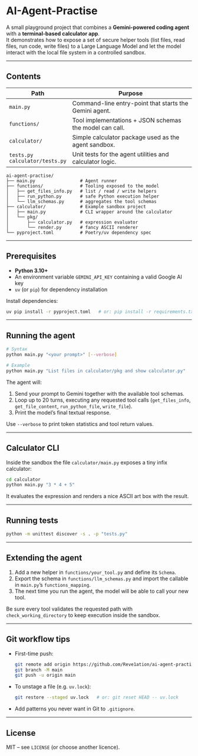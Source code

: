# AI-Agent-Practise

A small playground project that combines a **Gemini-powered coding agent** with a **terminal-based calculator app**.  
It demonstrates how to expose a set of secure helper tools (list files, read files, run code, write files) to a Large Language Model and let the model interact with the local file system in a controlled sandbox.

---

## Contents

| Path | Purpose |
|------|---------|
| `main.py` | Command-line entry-point that starts the Gemini agent. |
| `functions/` | Tool implementations + JSON schemas the model can call. |
| `calculator/` | Simple calculator package used as the agent sandbox. |
| `tests.py` <br> `calculator/tests.py` | Unit tests for the agent utilities and calculator logic. |

```
ai-agent-practise/
├── main.py                 # Agent runner
├── functions/              # Tooling exposed to the model
│   ├── get_files_info.py   # list / read / write helpers
│   ├── run_python.py       # safe Python execution helper
│   └── llm_schemas.py      # aggregates the tool schemas
├── calculator/             # Example sandbox project
│   ├── main.py             # CLI wrapper around the calculator
│   └── pkg/
│       ├── calculator.py   # expression evaluator
│       └── render.py       # fancy ASCII renderer
└── pyproject.toml          # Poetry/uv dependency spec
```

---

## Prerequisites

* **Python 3.10+**
* An environment variable `GEMINI_API_KEY` containing a valid Google AI key
* `uv` (or `pip`) for dependency installation

Install dependencies:
```bash
uv pip install -r pyproject.toml   # or: pip install -r requirements.txt
```

---

## Running the agent

```bash
# Syntax
python main.py "<your prompt>" [--verbose]

# Example
python main.py "List files in calculator/pkg and show calculator.py"
```

The agent will:
1. Send your prompt to Gemini together with the available tool schemas.
2. Loop up to 20 turns, executing any requested tool calls (`get_files_info`, `get_file_content`, `run_python_file`, `write_file`).
3. Print the model’s final textual response.

Use `--verbose` to print token statistics and tool return values.

---

## Calculator CLI

Inside the sandbox the file `calculator/main.py` exposes a tiny infix calculator:

```bash
cd calculator
python main.py "3 * 4 + 5"
```

It evaluates the expression and renders a nice ASCII art box with the result.

---

## Running tests

```bash
python -m unittest discover -s . -p "tests.py"
```

---

## Extending the agent

1. Add a new helper in `functions/your_tool.py` and define its `Schema`.
2. Export the schema in `functions/llm_schemas.py` and import the callable in `main.py`’s `functions_mapping`.
3. The next time you run the agent, the model will be able to call your new tool.

Be sure every tool validates the requested path with `check_working_directory` to keep execution inside the sandbox.

---

## Git workflow tips

* First-time push:
  ```bash
  git remote add origin https://github.com/Reve1ation/ai-agent-practise.git
  git branch -M main
  git push -u origin main
  ```
* To unstage a file (e.g. `uv.lock`):
  ```bash
  git restore --staged uv.lock   # or: git reset HEAD -- uv.lock
  ```
* Add patterns you never want in Git to `.gitignore`.

---

## License

MIT – see `LICENSE` (or choose another licence).
